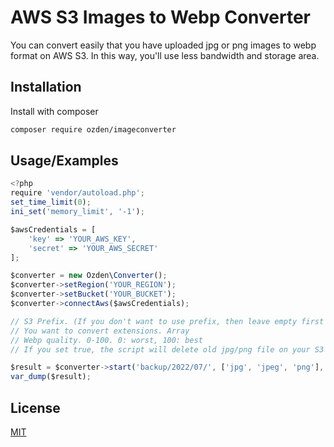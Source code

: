
# AWS S3 Images to Webp Converter

You can convert easily that you have uploaded jpg or png images to webp format on AWS S3. In this way, you'll use less bandwidth and storage area.


## Installation

Install with composer
```bash
composer require ozden/imageconverter
```
    
## Usage/Examples

```javascript
<?php
require 'vendor/autoload.php';
set_time_limit(0);
ini_set('memory_limit', '-1');

$awsCredentials = [
    'key' => 'YOUR_AWS_KEY',
    'secret' => 'YOUR_AWS_SECRET'
];

$converter = new Ozden\Converter();
$converter->setRegion('YOUR_REGION');
$converter->setBucket('YOUR_BUCKET');
$converter->connectAws($awsCredentials);

// S3 Prefix. (If you don't want to use prefix, then leave empty first argument)
// You want to convert extensions. Array
// Webp quality. 0-100. 0: worst, 100: best
// If you set true, the script will delete old jpg/png file on your S3 after upload webp file.

$result = $converter->start('backup/2022/07/', ['jpg', 'jpeg', 'png'], 80, false);
var_dump($result);
```


## License

[MIT](https://choosealicense.com/licenses/mit/)

